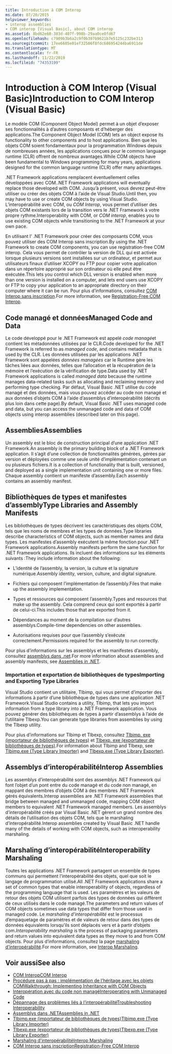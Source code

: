 ```yaml
---
title: Introduction à COM Interop
ms.date: 07/20/2015
helpviewer_keywords:
- interop assemblies
- COM interop [Visual Basic], about COM interop
ms.assetid: 8bd62e68-383d-407f-998b-29aa0ce0fd67
ms.openlocfilehash: c7909b3b6a2c9f0b397b9621b7e5125c232be313
ms.sourcegitcommit: 17ee6605e01ef32506f8fdc686954244ba6911de
ms.translationtype: MT
ms.contentlocale: fr-FR
ms.lasthandoff: 11/22/2019
ms.locfileid: "74353199"
---
```

# <a name="introduction-to-com-interop-visual-basic"></a><span data-ttu-id="1a6e5-102">Introduction à COM Interop (Visual Basic)</span><span class="sxs-lookup"><span data-stu-id="1a6e5-102">Introduction to COM Interop (Visual Basic)</span></span>
<span data-ttu-id="1a6e5-103">Le modèle COM (Component Object Model) permet à un objet d’exposer ses fonctionnalités à d’autres composants et d’héberger des applications.</span><span class="sxs-lookup"><span data-stu-id="1a6e5-103">The Component Object Model (COM) lets an object expose its functionality to other components and to host applications.</span></span> <span data-ttu-id="1a6e5-104">Bien que les objets COM soient fondamentaux pour la programmation Windows depuis de nombreuses années, les applications conçues pour le common language runtime (CLR) offrent de nombreux avantages.</span><span class="sxs-lookup"><span data-stu-id="1a6e5-104">While COM objects have been fundamental to Windows programming for many years, applications designed for the common language runtime (CLR) offer many advantages.</span></span>  
  
 <span data-ttu-id="1a6e5-105">.NET Framework applications remplacent éventuellement celles développées avec COM.</span><span class="sxs-lookup"><span data-stu-id="1a6e5-105">.NET Framework applications will eventually replace those developed with COM.</span></span> <span data-ttu-id="1a6e5-106">Jusqu’à présent, vous devrez peut-être utiliser ou créer des objets COM à l’aide de Visual Studio.</span><span class="sxs-lookup"><span data-stu-id="1a6e5-106">Until then, you may have to use or create COM objects by using Visual Studio.</span></span> <span data-ttu-id="1a6e5-107">L’interopérabilité avec COM, ou *COM Interop*, vous permet d’utiliser des objets COM existants lors de la transition vers le .NET Framework à votre propre rythme.</span><span class="sxs-lookup"><span data-stu-id="1a6e5-107">Interoperability with COM, or *COM interop*, enables you to use existing COM objects while transitioning to the .NET Framework at your own pace.</span></span>  
  
 <span data-ttu-id="1a6e5-108">En utilisant l' .NET Framework pour créer des composants COM, vous pouvez utiliser des COM Interop sans inscription.</span><span class="sxs-lookup"><span data-stu-id="1a6e5-108">By using the .NET Framework to create COM components, you can use registration-free COM interop.</span></span> <span data-ttu-id="1a6e5-109">Cela vous permet de contrôler la version de DLL qui est activée lorsque plusieurs versions sont installées sur un ordinateur, et permet aux utilisateurs finaux d’utiliser XCOPY ou FTP pour copier votre application dans un répertoire approprié sur son ordinateur où elle peut être exécutée.</span><span class="sxs-lookup"><span data-stu-id="1a6e5-109">This lets you control which DLL version is enabled when more than one version is installed on a computer, and lets end users use XCOPY or FTP to copy your application to an appropriate directory on their computer where it can be run.</span></span> <span data-ttu-id="1a6e5-110">Pour plus d’informations, consultez [COM Interop sans inscription](../../../framework/interop/registration-free-com-interop.md).</span><span class="sxs-lookup"><span data-stu-id="1a6e5-110">For more information, see [Registration-Free COM Interop](../../../framework/interop/registration-free-com-interop.md).</span></span>  
  
## <a name="managed-code-and-data"></a><span data-ttu-id="1a6e5-111">Code managé et données</span><span class="sxs-lookup"><span data-stu-id="1a6e5-111">Managed Code and Data</span></span>  
 <span data-ttu-id="1a6e5-112">Le code développé pour le .NET Framework est appelé *code managé*et contient les métadonnées utilisées par le CLR.</span><span class="sxs-lookup"><span data-stu-id="1a6e5-112">Code developed for the .NET Framework is referred to as *managed code*, and contains metadata that is used by the CLR.</span></span> <span data-ttu-id="1a6e5-113">Les données utilisées par les applications .NET Framework sont appelées *données managées* car le Runtime gère les tâches liées aux données, telles que l’allocation et la récupération de la mémoire et l’exécution de la vérification de type.</span><span class="sxs-lookup"><span data-stu-id="1a6e5-113">Data used by .NET Framework applications is called *managed data* because the runtime manages data-related tasks such as allocating and reclaiming memory and performing type checking.</span></span> <span data-ttu-id="1a6e5-114">Par défaut, Visual Basic .NET utilise du code managé et des données, mais vous pouvez accéder au code non managé et aux données d’objets COM à l’aide d’assemblys d’interopérabilité (décrits plus loin dans cette page).</span><span class="sxs-lookup"><span data-stu-id="1a6e5-114">By default, Visual Basic .NET uses managed code and data, but you can access the unmanaged code and data of COM objects using interop assemblies (described later on this page).</span></span>  
  
## <a name="assemblies"></a><span data-ttu-id="1a6e5-115">Assemblies</span><span class="sxs-lookup"><span data-stu-id="1a6e5-115">Assemblies</span></span>  
 <span data-ttu-id="1a6e5-116">Un assembly est le bloc de construction principal d’une application .NET Framework.</span><span class="sxs-lookup"><span data-stu-id="1a6e5-116">An assembly is the primary building block of a .NET Framework application.</span></span> <span data-ttu-id="1a6e5-117">Il s’agit d’une collection de fonctionnalités générées, gérées par version et déployées comme une seule unité d’implémentation contenant un ou plusieurs fichiers.</span><span class="sxs-lookup"><span data-stu-id="1a6e5-117">It is a collection of functionality that is built, versioned, and deployed as a single implementation unit containing one or more files.</span></span> <span data-ttu-id="1a6e5-118">Chaque assembly contient un manifeste d’assembly.</span><span class="sxs-lookup"><span data-stu-id="1a6e5-118">Each assembly contains an assembly manifest.</span></span>  
  
## <a name="type-libraries-and-assembly-manifests"></a><span data-ttu-id="1a6e5-119">Bibliothèques de types et manifestes d’assembly</span><span class="sxs-lookup"><span data-stu-id="1a6e5-119">Type Libraries and Assembly Manifests</span></span>  
 <span data-ttu-id="1a6e5-120">Les bibliothèques de types décrivent les caractéristiques des objets COM, tels que les noms de membres et les types de données.</span><span class="sxs-lookup"><span data-stu-id="1a6e5-120">Type libraries describe characteristics of COM objects, such as member names and data types.</span></span> <span data-ttu-id="1a6e5-121">Les manifestes d’assembly exécutent la même fonction pour .NET Framework applications.</span><span class="sxs-lookup"><span data-stu-id="1a6e5-121">Assembly manifests perform the same function for .NET Framework applications.</span></span> <span data-ttu-id="1a6e5-122">Ils incluent des informations sur les éléments suivants :</span><span class="sxs-lookup"><span data-stu-id="1a6e5-122">They include information about the following:</span></span>  
  
- <span data-ttu-id="1a6e5-123">L’identité de l’assembly, la version, la culture et la signature numérique.</span><span class="sxs-lookup"><span data-stu-id="1a6e5-123">Assembly identity, version, culture, and digital signature.</span></span>  
  
- <span data-ttu-id="1a6e5-124">Fichiers qui composent l’implémentation de l’assembly.</span><span class="sxs-lookup"><span data-stu-id="1a6e5-124">Files that make up the assembly implementation.</span></span>  
  
- <span data-ttu-id="1a6e5-125">Types et ressources qui composent l’assembly.</span><span class="sxs-lookup"><span data-stu-id="1a6e5-125">Types and resources that make up the assembly.</span></span> <span data-ttu-id="1a6e5-126">Cela comprend ceux qui sont exportés à partir de celui-ci.</span><span class="sxs-lookup"><span data-stu-id="1a6e5-126">This includes those that are exported from it.</span></span>  
  
- <span data-ttu-id="1a6e5-127">Dépendances au moment de la compilation sur d’autres assemblys.</span><span class="sxs-lookup"><span data-stu-id="1a6e5-127">Compile-time dependencies on other assemblies.</span></span>  
  
- <span data-ttu-id="1a6e5-128">Autorisations requises pour que l’assembly s’exécute correctement.</span><span class="sxs-lookup"><span data-stu-id="1a6e5-128">Permissions required for the assembly to run correctly.</span></span>  
  
 <span data-ttu-id="1a6e5-129">Pour plus d’informations sur les assemblys et les manifestes d’assembly, consultez [assemblys dans .net](../../../standard/assembly/index.md).</span><span class="sxs-lookup"><span data-stu-id="1a6e5-129">For more information about assemblies and assembly manifests, see [Assemblies in .NET](../../../standard/assembly/index.md).</span></span>  
  
### <a name="importing-and-exporting-type-libraries"></a><span data-ttu-id="1a6e5-130">Importation et exportation de bibliothèques de types</span><span class="sxs-lookup"><span data-stu-id="1a6e5-130">Importing and Exporting Type Libraries</span></span>  
 <span data-ttu-id="1a6e5-131">Visual Studio contient un utilitaire, Tlbimp, qui vous permet d’importer des informations à partir d’une bibliothèque de types dans une application .NET Framework.</span><span class="sxs-lookup"><span data-stu-id="1a6e5-131">Visual Studio contains a utility, Tlbimp, that lets you import information from a type library into a .NET Framework application.</span></span> <span data-ttu-id="1a6e5-132">Vous pouvez générer des bibliothèques de types à partir d’assemblys à l’aide de l’utilitaire Tlbexp.</span><span class="sxs-lookup"><span data-stu-id="1a6e5-132">You can generate type libraries from assemblies by using the Tlbexp utility.</span></span>  
  
 <span data-ttu-id="1a6e5-133">Pour plus d’informations sur Tlbimp et Tlbexp, consultez [Tlbimp. exe (importateur de bibliothèques de types)](../../../framework/tools/tlbimp-exe-type-library-importer.md) et [Tlbexp. exe (exportateur de bibliothèques de types)](../../../framework/tools/tlbexp-exe-type-library-exporter.md).</span><span class="sxs-lookup"><span data-stu-id="1a6e5-133">For information about Tlbimp and Tlbexp, see [Tlbimp.exe (Type Library Importer)](../../../framework/tools/tlbimp-exe-type-library-importer.md) and [Tlbexp.exe (Type Library Exporter)](../../../framework/tools/tlbexp-exe-type-library-exporter.md).</span></span>  
  
## <a name="interop-assemblies"></a><span data-ttu-id="1a6e5-134">Assemblys d’interopérabilité</span><span class="sxs-lookup"><span data-stu-id="1a6e5-134">Interop Assemblies</span></span>  
 <span data-ttu-id="1a6e5-135">Les assemblys d’interopérabilité sont des assemblys .NET Framework qui font l’objet d’un pont entre du code managé et du code non managé, en mappant des membres d’objets COM à des membres .NET Framework gérés équivalents.</span><span class="sxs-lookup"><span data-stu-id="1a6e5-135">Interop assemblies are .NET Framework assemblies that bridge between managed and unmanaged code, mapping COM object members to equivalent .NET Framework managed members.</span></span> <span data-ttu-id="1a6e5-136">Les assemblys d’interopérabilité créés par Visual Basic .NET gèrent un grand nombre des détails de l’utilisation des objets COM, tels que le marshaling d’interopérabilité.</span><span class="sxs-lookup"><span data-stu-id="1a6e5-136">Interop assemblies created by Visual Basic .NET handle many of the details of working with COM objects, such as interoperability marshaling.</span></span>  
  
## <a name="interoperability-marshaling"></a><span data-ttu-id="1a6e5-137">Marshaling d’interopérabilité</span><span class="sxs-lookup"><span data-stu-id="1a6e5-137">Interoperability Marshaling</span></span>  
 <span data-ttu-id="1a6e5-138">Toutes les applications .NET Framework partagent un ensemble de types communs qui permettent l’interopérabilité des objets, quel que soit le langage de programmation utilisé.</span><span class="sxs-lookup"><span data-stu-id="1a6e5-138">All .NET Framework applications share a set of common types that enable interoperability of objects, regardless of the programming language that is used.</span></span> <span data-ttu-id="1a6e5-139">Les paramètres et les valeurs de retour des objets COM utilisent parfois des types de données qui diffèrent de ceux utilisés dans le code managé.</span><span class="sxs-lookup"><span data-stu-id="1a6e5-139">The parameters and return values of COM objects sometimes use data types that differ from those used in managed code.</span></span> <span data-ttu-id="1a6e5-140">Le *marshaling d’interopérabilité* est le processus d’empaquetage de paramètres et de valeurs de retour dans des types de données équivalents lorsqu’ils sont déplacés vers et à partir d’objets com.</span><span class="sxs-lookup"><span data-stu-id="1a6e5-140">*Interoperability marshaling* is the process of packaging parameters and return values into equivalent data types as they move to and from COM objects.</span></span> <span data-ttu-id="1a6e5-141">Pour plus d’informations, consultez la page [marshaling d’interopérabilité](../../../framework/interop/interop-marshaling.md).</span><span class="sxs-lookup"><span data-stu-id="1a6e5-141">For more information, see [Interop Marshaling](../../../framework/interop/interop-marshaling.md).</span></span>  
  
## <a name="see-also"></a><span data-ttu-id="1a6e5-142">Voir aussi</span><span class="sxs-lookup"><span data-stu-id="1a6e5-142">See also</span></span>

- [<span data-ttu-id="1a6e5-143">COM Interop</span><span class="sxs-lookup"><span data-stu-id="1a6e5-143">COM Interop</span></span>](../../../visual-basic/programming-guide/com-interop/index.md)
- [<span data-ttu-id="1a6e5-144">Procédure pas à pas : implémentation de l’héritage avec les objets COM</span><span class="sxs-lookup"><span data-stu-id="1a6e5-144">Walkthrough: Implementing Inheritance with COM Objects</span></span>](../../../visual-basic/programming-guide/com-interop/walkthrough-implementing-inheritance-with-com-objects.md)
- [<span data-ttu-id="1a6e5-145">Interopération avec du code non managé</span><span class="sxs-lookup"><span data-stu-id="1a6e5-145">Interoperating with Unmanaged Code</span></span>](../../../framework/interop/index.md)
- [<span data-ttu-id="1a6e5-146">Dépannage des problèmes liés à l’interopérabilité</span><span class="sxs-lookup"><span data-stu-id="1a6e5-146">Troubleshooting Interoperability</span></span>](../../../visual-basic/programming-guide/com-interop/troubleshooting-interoperability.md)
- [<span data-ttu-id="1a6e5-147">Assemblys dans .NET</span><span class="sxs-lookup"><span data-stu-id="1a6e5-147">Assemblies in .NET</span></span>](../../../standard/assembly/index.md)
- [<span data-ttu-id="1a6e5-148">Tlbimp.exe (importateur de bibliothèques de types)</span><span class="sxs-lookup"><span data-stu-id="1a6e5-148">Tlbimp.exe (Type Library Importer)</span></span>](../../../framework/tools/tlbimp-exe-type-library-importer.md)
- [<span data-ttu-id="1a6e5-149">Tlbexp.exe (exportateur de bibliothèques de types)</span><span class="sxs-lookup"><span data-stu-id="1a6e5-149">Tlbexp.exe (Type Library Exporter)</span></span>](../../../framework/tools/tlbexp-exe-type-library-exporter.md)
- [<span data-ttu-id="1a6e5-150">Marshaling d'interopérabilité</span><span class="sxs-lookup"><span data-stu-id="1a6e5-150">Interop Marshaling</span></span>](../../../framework/interop/interop-marshaling.md)
- [<span data-ttu-id="1a6e5-151">COM Interop sans inscription</span><span class="sxs-lookup"><span data-stu-id="1a6e5-151">Registration-Free COM Interop</span></span>](../../../framework/interop/registration-free-com-interop.md)
